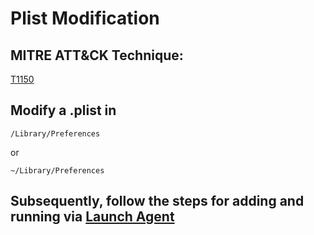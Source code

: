 # Plist Modification

## MITRE ATT&CK Technique:
[T1150](https://attack.mitre.org/wiki/Technique/T1150)

## Modify a .plist in

    /Library/Preferences

or

    ~/Library/Preferences

## Subsequently, follow the steps for adding and running via [Launch Agent](Persistence/Launch_Agent.md)
